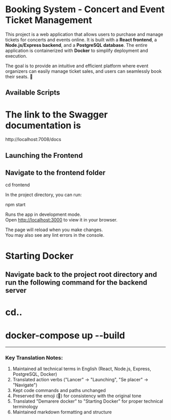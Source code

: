 # Booking System - Concert and Event Ticket Management  

This project is a web application that allows users to purchase and manage tickets for concerts and events online. It is built with a **React frontend**, a **Node.js/Express backend**, and a **PostgreSQL database**. The entire application is containerized with **Docker** to simplify deployment and execution.  

The goal is to provide an intuitive and efficient platform where event organizers can easily manage ticket sales, and users can seamlessly book their seats. 🚀  

## Available Scripts  

# The link to the Swagger documentation is   
http://localhost:7008/docs

## Launching the Frontend  
## Navigate to the frontend folder  

 cd frontend

In the project directory, you can run:  

 npm start  

Runs the app in development mode.  
Open [http://localhost:3000](http://localhost:3000) to view it in your browser.  

The page will reload when you make changes.  
You may also see any lint errors in the console.  

# Starting Docker  
## Navigate back to the project root directory and run the following command for the backend server  

# cd..
# docker-compose up --build


---

### Key Translation Notes:
1. Maintained all technical terms in English (React, Node.js, Express, PostgreSQL, Docker)
2. Translated action verbs ("Lancer" → "Launching", "Se placer" → "Navigate")
3. Kept code commands and paths unchanged
4. Preserved the emoji (🚀) for consistency with the original tone
5. Translated "Demarere docker" to "Starting Docker" for proper technical terminology
6. Maintained markdown formatting and structure

